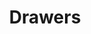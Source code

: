 ---
layout: technology.ect
title: 'Drawers'
lang: en
importance: 2
href: '/kitchens/technologies/drawers'
photo: '/kitchens/technologies/drawers/practic-layout-of-the-cooking-utensils.jpg'
description: 'Drawers with a fitted system for smooth and synchronised closing. Smooth closing, smooth running on Teflon rolls; maximal internal volume. '
highlights:
  - 
    caption: 'Proven ergonomic properties'
    photo: '/kitchens/technologies/drawers/extremely-smooth-and-easy-open-and-close.png'
  - 
    caption: 'Easy running on Teflon rolls'
    photo: '/kitchens/technologies/drawers/intelligent-storage-of-the-sets.png'
  - 
    caption: 'Smooth closing'
    photo: '/kitchens/technologies/drawers/excellent-organization-under-the-sing.png'
  - 
    caption: 'Optimally used internal space'
    photo: '/kitchens/technologies/drawers/practical-layout-of-the-cooking-utensils.png'
  - 
    caption: 'Luxurious accessories'
    photo: '/kitchens/technologies/drawers/convenient-drawer-for-the-sets.png'
topics:
  -
    caption: 'Unmatched functionality'
    description: 'Components whose functionality cannot be matched, with proven ergonomic properties. The drawers are fitted with a system for smooth closing and synchronised running. Metabox – drawer with metal sides. Smooth closing with an external Blumotion; easy running on Teflon rolls; optimally used internal space. Blum – Austria.'
    highlight: 'Opportunity for combining|of doors with wood, metal и glass'
    photos:
      - '/kitchens/technologies/drawers/technologies-4.jpg'
      - '/kitchens/technologies/drawers/technologies-5.jpg'
      - '/kitchens/technologies/drawers/rack-for-oil-and-canned.jpg'
  -
    caption: 'Smooth operation with excessive loads'
    description: 'Tandembox – drawers with a built-in system for smooth closing and synchronised running with unevenly distributed load; Electro-system for assisted opening Servo drive; common controls via one controller „Aventos“ + „Tandembox“, easy removal of the front board ensures easy cleaning; individual design of the drawer with Tandembox intivo; railing systems for superstructures and separations; luxurious accessories. Blum – Austria'
    photos:
      - '/kitchens/technologies/drawers/technologies-3.jpg'
      - '/kitchens/technologies/drawers/technologies-6.jpg'
      - '/kitchens/technologies/drawers/technologies-2.jpg'
---